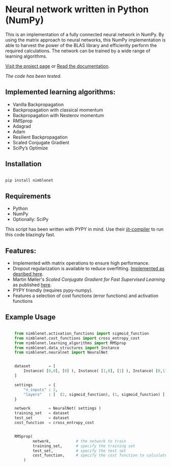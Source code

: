 # Neural network written in Python (NumPy)

This is an implementation of a fully connected neural network in NumPy. By using the matrix approach to neural networks, this NumPy implementation is able to harvest the power of the BLAS library and efficiently perform the required calculations. The network can be trained by a wide range of learning algorithms.

[Visit the project page](http://jorgenkg.github.io/python-neural-network/) or [Read the documentation](https://nimblenet.readthedocs.io/en/latest/index.html).

*The code has been tested.*

## Implemented learning algorithms:

* Vanilla Backpropagation
* Backpropagation with classical momentum
* Backpropagation with Nesterov momentum
* RMSprop
* Adagrad
* Adam
* Resilient Backpropagation
* Scaled Conjugate Gradient
* SciPy’s Optimize

## Installation

```bash

pip install nimblenet

```

## Requirements

-  Python
-  NumPy
-  Optionally: SciPy

This script has been written with PYPY in mind. Use their [jit-compiler](http://pypy.org/download.html) to run this code blazingly fast.


## Features:

-  Implemented with matrix operations to ensure high performance.
-  Dropout regularization is available to reduce overfitting. [Implemented as desribed here](http://jmlr.org/papers/volume15/srivastava14a/srivastava14a.pdf).
-  Martin Møller's *Scaled Conjugate Gradient for Fast Supervised Learning* as published [here](http://www.sciencedirect.com/science/article/pii/S0893608005800565).
-  PYPY friendly (requires pypy-numpy).
-  Features a selection of cost functions (error functions) and activation functions



## Example Usage

```python

    from nimblenet.activation_functions import sigmoid_function
    from nimblenet.cost_functions import cross_entropy_cost
    from nimblenet.learning_algorithms import RMSprop
    from nimblenet.data_structures import Instance
    from nimblenet.neuralnet import NeuralNet


    dataset        = [
        Instance( [0,0], [0] ), Instance( [1,0], [1] ), Instance( [0,1], [1] ), Instance( [1,1], [0] )
    ]

    settings       = {
        "n_inputs" : 2,
        "layers"   : [  (2, sigmoid_function), (1, sigmoid_function) ]
    }

    network        = NeuralNet( settings )
    training_set   = dataset
    test_set       = dataset
    cost_function  = cross_entropy_cost


    RMSprop(
            network,           # the network to train
            training_set,      # specify the training set
            test_set,          # specify the test set
            cost_function,     # specify the cost function to calculate error
        )

```
